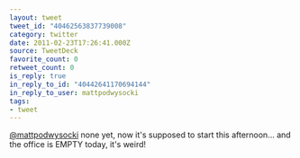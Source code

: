 ```yaml
---
layout: tweet
tweet_id: "40462563837739008"
category: twitter
date: 2011-02-23T17:26:41.000Z
source: TweetDeck
favorite_count: 0
retweet_count: 0
is_reply: true
in_reply_to_id: "40442641170694144"
in_reply_to_user: mattpodwysocki
tags:
- tweet
---
```


[@mattpodwysocki](https://twitter.com/@mattpodwysocki) none yet, now it's supposed to start this afternoon... and the office is EMPTY today, it's weird!
